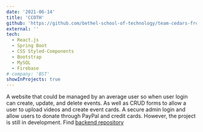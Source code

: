 ```yaml
---
date: '2021-06-14'
title: 'CCOTH'
github: 'https://github.com/bethel-school-of-technology/team-cedars-frontend'
external: ''
tech:
  - React.js
  - Spring Boot
  - CSS Styled-Components
  - Bootstrap
  - MySQL
  - Firebase
# company: 'BST'
showInProjects: true
---
```


A website that could be managed by an average user so when user login can create, update, and delete events.
As well as CRUD forms to allow a user to upload videos and create event cards.
A secure admin login and allow users to donate through PayPal and credit cards.
However, the project is still in development.
Find [backend repository](https://github.com/bethel-school-of-technology/team-cedars-backend)